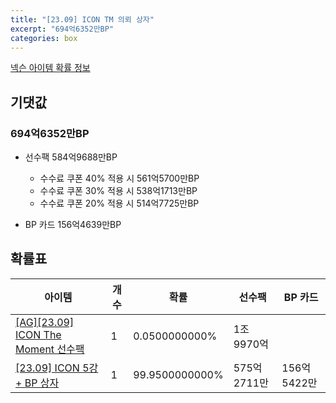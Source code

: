 ```yaml
---
title: "[23.09] ICON TM 의뢰 상자"
excerpt: "694억6352만BP"
categories: box
---
```

[넥슨 아이템 확률 정보](http://iteminfo.nexon.com/probability/fo4?sn=7246)

## 기댓값
### 694억6352만BP
- 선수팩 584억9688만BP
  - 수수료 쿠폰 40% 적용 시 561억5700만BP
  - 수수료 쿠폰 30% 적용 시 538억1713만BP
  - 수수료 쿠폰 20% 적용 시 514억7725만BP

- BP 카드 156억4639만BP

## 확률표

|아이템|개수|확률|선수팩|BP 카드|
|---|---|---|---|---|
|[[AG][23.09] ICON The Moment 선수팩](/player/7245)|1|0.0500000000%|1조9970억||
|[[23.09] ICON 5강 + BP 상자](/box/7260)|1|99.9500000000%|575억2711만|156억5422만|
